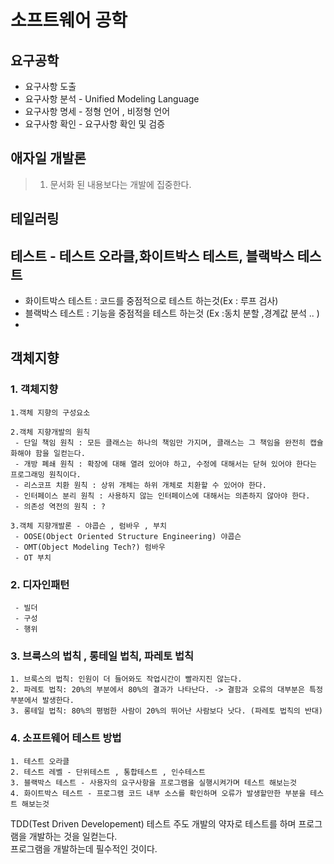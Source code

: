 # 소프트웨어 공학


## 요구공학

   - 요구사항 도출 
   - 요구사항 분석 - Unified Modeling Language
   - 요구사항 명세 - 정형 언어 , 비정형 언어
   - 요구사항 확인 - 요구사항 확인 및 검증

## 애자일 개발론 
  > 1) 문서화 된 내용보다는 개발에 집중한다.

## 테일러링

## 테스트 - 테스트 오라클,화이트박스 테스트, 블랙박스 테스트 
   - 화이트박스 테스트 : 코드를 중점적으로 테스트 하는것(Ex : 루프 검사)
   - 블랙박스 테스트 : 기능을 중점적을 테스트 하는것 (Ex :동치 분할 ,경계값 분석 .. )
   - 
## 객체지향

### 1. 객체지향
    
    1.객체 지향의 구성요소     

    2.객체 지향개발의 원칙
     - 단일 책임 원칙 : 모든 클래스는 하나의 책임만 가지며, 클래스는 그 책임을 완전히 캡슐화해야 함을 일컫는다.
     - 개방 폐쇄 원칙 : 확장에 대해 열려 있어야 하고, 수정에 대해서는 닫혀 있어야 한다는 프로그래밍 원칙이다.
     - 리스코프 치환 원칙 : 상위 개체는 하위 개체로 치환할 수 있어야 한다.
     - 인터페이스 분리 원칙 : 사용하지 않는 인터페이스에 대해서는 의존하지 않아야 한다. 
     - 의존성 역전의 원칙 : ?
    
    3.객체 지향개발론 - 야콥슨 , 럼바우 , 부치
     - OOSE(Object Oriented Structure Engineering) 야콥슨
     - OMT(Object Modeling Tech?) 럼바우
     - OT 부치

### 2. 디자인패턴
     - 빌더
     - 구성 
     - 행위 


### 3. 브룩스의 법칙 , 롱테일 법칙, 파레토 법칙

    1. 브룩스의 법칙: 인원이 더 들어와도 작업시간이 빨라지진 않는다.
    2. 파레토 법칙: 20%의 부분에서 80%의 결과가 나타난다. -> 결함과 오류의 대부분은 특정부분에서 발생한다.
    3. 롱테일 법칙: 80%의 평범한 사람이 20%의 뛰어난 사람보다 낫다. (파레토 법칙의 반대)


### 4. 소프트웨어 테스트 방법

    
    1. 테스트 오라클
    2. 테스트 레벨 - 단위테스트 , 통합테스트 , 인수테스트
    3. 블랙박스 테스트 - 사용자의 요구사항을 프로그램을 실행시켜가며 테스트 해보는것
    4. 화이트박스 테스트 - 프로그램 코드 내부 소스를 확인하며 오류가 발생할만한 부분을 테스트 해보는것

 TDD(Test Driven Developement) 테스트 주도 개발의 약자로 테스트를 하며 프로그램을 개발하는 것을 일컫는다.   
 프로그램을 개발하는데 필수적인 것이다.
